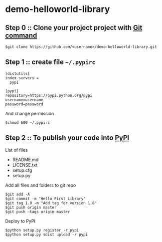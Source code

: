 # demo-helloworld-library

## Step 0 :: Clone your project project with [Git command](https://git-scm.com/)
```
$git clone https://github.com/<username>/demo-helloworld-library.git
```

## Step 1 :: create file `~/.pypirc`

```
[distutils]
index-servers =
  pypi

[pypi]
repository=https://pypi.python.org/pypi
username=username
password=password
```

And change permission

```
$chmod 600 ~/.pypirc
```

## Step 2 :: To publish your code into [PyPI](https://pypi.org/)
List of files
* README.md
* LICENSE.txt
* setup.cfg
* setup.py

Add all files and folders to git repo
```
$git add -A
$git commit -m "Hello First Library"
$git tag 1.0 -m "Add tag for version 1.0"
$git push origin master
$git push —tags origin master
```

Deploy to PyPI
```
$python setup.py register -r pypi
$python setup.py sdist upload -r pypi
```
